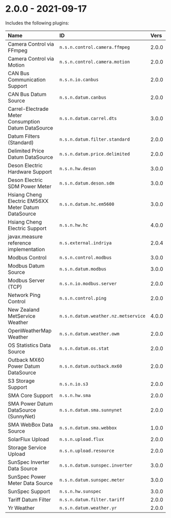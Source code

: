 # 2.0.0 - 2021-09-17

Includes the following plugins:

| Name                                                | ID                                  | Vers  |
|:----------------------------------------------------|:------------------------------------|:------|
| Camera Control via FFmpeg                           | `n.s.n.control.camera.ffmpeg`       | 2.0.0 |
| Camera Control via Motion                           | `n.s.n.control.camera.motion`       | 2.0.0 |
| CAN Bus Communication Support                       | `n.s.n.io.canbus`                   | 2.0.0 |
| CAN Bus Datum Source                                | `n.s.n.datum.canbus`                | 2.0.0 |
| Carrel-Electrade Meter Consumption Datum DataSource | `n.s.n.datum.carrel.dts`            | 3.0.0 |
| Datum Filters (Standard)                            | `n.s.n.datum.filter.standard`       | 2.0.0 |
| Delimited Price Datum DataSource                    | `n.s.n.datum.price.delimited`       | 2.0.0 |
| Deson Electric Hardware Support                     | `n.s.n.hw.deson`                    | 3.0.0 |
| Deson Electric SDM Power Meter                      | `n.s.n.datum.deson.sdm`             | 3.0.0 |
| Hsiang Cheng Electric EM56XX Meter Datum DataSource | `n.s.n.datum.hc.em5600`             | 3.0.0 |
| Hsiang Cheng Electric Support                       | `n.s.n.hw.hc`                       | 4.0.0 |
| javax.measure reference implementation              | `n.s.external.indriya`              | 2.0.4 |
| Modbus Control                                      | `n.s.n.control.modbus`              | 3.0.0 |
| Modbus Datum Source                                 | `n.s.n.datum.modbus`                | 3.0.0 |
| Modbus Server (TCP)                                 | `n.s.n.io.modbus.server`            | 2.0.0 |
| Network Ping Control                                | `n.s.n.control.ping`                | 2.0.0 |
| New Zealand MetService Weather                      | `n.s.n.datum.weather.nz.metservice` | 4.0.0 |
| OpenWeatherMap Weather                              | `n.s.n.datum.weather.owm`           | 2.0.0 |
| OS Statistics Data Source                           | `n.s.n.datum.os.stat`               | 2.0.0 |
| Outback MX60 Power Datum DataSource                 | `n.s.n.datum.outback.mx60`          | 2.0.0 |
| S3 Storage Support                                  | `n.s.n.io.s3`                       | 2.0.0 |
| SMA Core Support                                    | `n.s.n.hw.sma`                      | 2.0.0 |
| SMA Power Datum DataSource (SunnyNet)               | `n.s.n.datum.sma.sunnynet`          | 2.0.0 |
| SMA WebBox Data Source                              | `n.s.n.datum.sma.webbox`            | 1.0.0 |
| SolarFlux Upload                                    | `n.s.n.upload.flux`                 | 2.0.0 |
| Storage Service Upload                              | `n.s.n.upload.resource`             | 2.0.0 |
| SunSpec Inverter Data Source                        | `n.s.n.datum.sunspec.inverter`      | 3.0.0 |
| SunSpec Power Meter Data Source                     | `n.s.n.datum.sunspec.meter`         | 3.0.0 |
| SunSpec Support                                     | `n.s.n.hw.sunspec`                  | 3.0.0 |
| Tariff Datum Filter                                 | `n.s.n.datum.filter.tariff`         | 2.0.0 |
| Yr Weather                                          | `n.s.n.datum.weather.yr`            | 2.0.0 |
